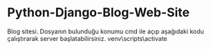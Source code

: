 # Python-Django-Blog-Web-Site
Blog sitesi.
Dosyanın bulunduğu konumu cmd ile açıp aşağıdaki kodu çalıştırarak server başlatabilirsiniz.
venv\scripts\activate
